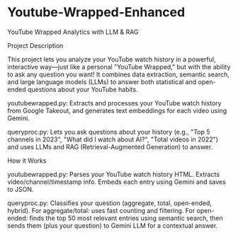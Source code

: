 # Youtube-Wrapped-Enhanced
YouTube Wrapped Analytics with LLM & RAG

Project Description

This project lets you analyze your YouTube watch history in a powerful, interactive way—just like a personal "YouTube Wrapped," but with the ability to ask any question you want!
It combines data extraction, semantic search, and large language models (LLMs) to answer both statistical and open-ended questions about your YouTube habits. 

youtubewrapped.py: Extracts and processes your YouTube watch history from Google Takeout, and generates text embeddings for each video using Gemini.

queryproc.py: Lets you ask questions about your history (e.g., "Top 5 channels in 2023", "What did I watch about AI?", "Total videos in 2022") and uses LLMs and RAG (Retrieval-Augmented Generation) to answer.

How it Works

youtubewrapped.py:
Parses your YouTube watch history HTML.
Extracts video/channel/timestamp info.
Embeds each entry using Gemini and saves to JSON.

queryproc.py:
Classifies your question (aggregate, total, open-ended, hybrid).
For aggregate/total: uses fast counting and filtering.
For open-ended: finds the top 50 most relevant entries using semantic search, then sends them (plus your question) to Gemini LLM for a contextual answer.
